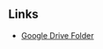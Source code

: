 ## Links
* [Google Drive Folder](https://drive.google.com/drive/folders/1e54IloZcnRdownjMEaMoNSOCQtakF47z)
